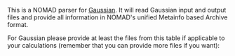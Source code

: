 This is a NOMAD parser for [Gaussian](http://gaussian.com). It will read Gaussian input and
output files and provide all information in NOMAD's unified Metainfo based Archive format.

For Gaussian please provide at least the files from this table if applicable to your
calculations (remember that you can provide more files if you want):



